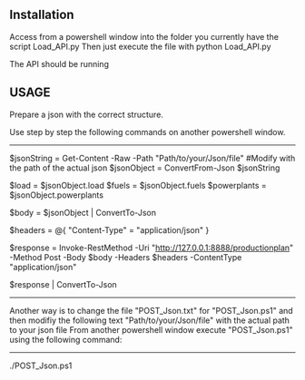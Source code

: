 ## Installation ##

Access from a powershell window into the folder you currently have the script Load_API.py
Then just execute the file with python Load_API.py

The API should be running


## USAGE ##

Prepare a json with the correct structure.

Use step by step the following commands on another powershell window.

---------------
$jsonString = Get-Content -Raw -Path "Path/to/your/Json/file" #Modify with the path of the actual json
$jsonObject = ConvertFrom-Json $jsonString

$load = $jsonObject.load
$fuels = $jsonObject.fuels
$powerplants = $jsonObject.powerplants

$body = $jsonObject | ConvertTo-Json

$headers = @{
    "Content-Type" = "application/json"
}

$response = Invoke-RestMethod -Uri "http://127.0.0.1:8888/productionplan" -Method Post -Body $body -Headers $headers -ContentType "application/json"

$response | ConvertTo-Json

----------------------

Another way is to change the file "POST_Json.txt" for "POST_Json.ps1" and then modifiy the following text "Path/to/your/Json/file" with the actual path to your json file
From another powershell window execute "POST_Json.ps1" using the following command:

-------------------------
./POST_Json.ps1
